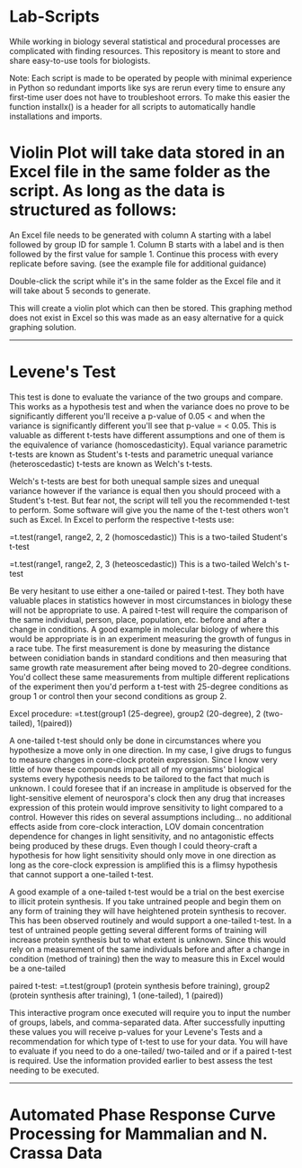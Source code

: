 # Lab-Scripts
While working in biology several statistical and procedural processes are complicated with finding resources. This repository is meant to store and share easy-to-use tools for biologists.

Note: Each script is made to be operated by people with minimal experience in Python so redundant imports like sys are rerun every time to ensure any first-time user does not have to troubleshoot errors. To make this easier the function installx() is a header for all scripts to automatically handle installations and imports.

# Violin Plot will take data stored in an Excel file in the same folder as the script. As long as the data is structured as follows:

An Excel file needs to be generated with column A starting with a label followed by group ID for sample 1. Column B starts with a label and is then followed by the first value for sample 1. Continue this process with every replicate before saving. (see the example file for additional guidance)

Double-click the script while it's in the same folder as the Excel file and it will take about 5 seconds to generate.

This will create a violin plot which can then be stored.
This graphing method does not exist in Excel so this was made as an easy alternative for a quick graphing solution.

-------------------------------------------------------------------------------------------------------------------------------------------------------------

# Levene's Test

This test is done to evaluate the variance of the two groups and compare. This works as a hypothesis test and when the variance does no prove to be significantly different you'll receive a p-value of 0.05 < and when the variance is significantly different you'll see that p-value = < 0.05. This is valuable as different t-tests have different assumptions and one of them is the equivalence of variance (homoscedasticity). Equal variance parametric t-tests are known as Student's t-tests and parametric unequal variance (heteroscedastic) t-tests are known as Welch's t-tests.

Welch's t-tests are best for both unequal sample sizes and unequal variance however if the variance is equal then you should proceed with a Student's t-test. But fear not, the script will tell you the recommended t-test to perform. Some software will give you the name of the t-test others won't such as Excel. In Excel to perform the respective t-tests use:

  =t.test(range1, range2, 2, 2 (homoscedastic))
    This is a two-tailed Student's t-test

  =t.test(range1, range2, 2, 3 (heteoscedastic))
    This is a two-tailed Welch's t-test

Be very hesitant to use either a one-tailed or paired t-test. They both have valuable places in statistics however in most circumstances in biology these will not be appropriate to use. A paired t-test will require the comparison of the same individual, person, place, population, etc. before and after a change in conditions. A good example in molecular biology of where this would be appropriate is in an experiment measuring the growth of fungus in a race tube. The first measurement is done by measuring the distance between conidiation bands in standard conditions and then measuring that same growth rate measurement after being moved to 20-degree conditions. You'd collect these same measurements from multiple different replications of the experiment then you'd perform a t-test with 25-degree conditions as group 1 or control then your second conditions as group 2.

Excel procedure:
  =t.test(group1 (25-degree), group2 (20-degree), 2 (two-tailed), 1(paired))

A one-tailed t-test should only be done in circumstances where you hypothesize a move only in one direction. In my case, I give drugs to fungus to measure changes in core-clock protein expression. Since I know very little of how these compounds impact all of my organisms' biological systems every hypothesis needs to be tailored to the fact that much is unknown. I could foresee that if an increase in amplitude is observed for the light-sensitive element of neurospora's clock then any drug that increases expression of this protein would improve sensitivity to light compared to a control. However this rides on several assumptions including... no additional effects aside from core-clock interaction, LOV domain concentration dependence for changes in light sensitivity, and no antagonistic effects being produced by these drugs. Even though I could theory-craft a hypothesis for how light sensitivity should only move in one direction as long as the core-clock expression is amplified this is a flimsy hypothesis that cannot support a one-tailed t-test. 

A good example of a one-tailed t-test would be a trial on the best exercise to illicit protein synthesis. If you take untrained people and begin them on any form of training they will have heightened protein synthesis to recover. This has been observed routinely and would support a one-tailed t-test. In a test of untrained people getting several different forms of training will increase protein synthesis but to what extent is unknown. Since this would rely on a measurement of the same individuals before and after a change in condition (method of training) then the way to measure this in Excel would be a one-tailed 

paired t-test:
  =t.test(group1 (protein synthesis before training), group2 (protein synthesis after training), 1 (one-tailed), 1 (paired))
  
This interactive program once executed will require you to input the number of groups, labels, and comma-separated data. After successfully inputting these values you will receive p-values for your Levene's Tests and a recommendation for which type of t-test to use for your data. You will have to evaluate if you need to do a one-tailed/ two-tailed and or if a paired t-test is required. Use the information provided earlier to best assess the test needing to be executed.

-------------------------------------------------------------------------------------------------------------------------------------------------------------

# Automated Phase Response Curve Processing for Mammalian and N. Crassa Data

